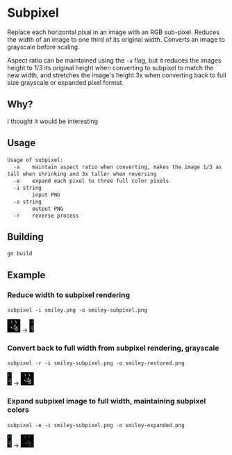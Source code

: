 # Subpixel

Replace each horizontal pixal in an image with an RGB sub-pixel. Reduces the width of an image to one third of its original width. Converts an image to grayscale before scaling.

Aspect ratio can be maintained using the `-a` flag, but it reduces the images height to 1/3 its original height when converting to subpixel to match the new width, and stretches the image's height 3x when converting back to full size grayscale or expanded pixel format.

## Why?

I thought it would be interesting

## Usage

```
Usage of subpixel:
  -a    maintain aspect ratio when converting, makes the image 1/3 as tall when shrinking and 3x taller when reversing
  -e    expand each pixel to three full color pixels
  -i string
        input PNG
  -o string
        output PNG
  -r    reverse process
```

## Building

```
go build
```

## Example

### Reduce width to subpixel rendering

```
subpixel -i smiley.png -o smiley-subpixel.png
```

![input](smiley.png) -> ![output](smiley-subpixel.png)

### Convert back to full width from subpixel rendering, grayscale

```
subpixel -r -i smiley-subpixel.png -o smiley-restored.png
```

![input](smiley-subpixel.png) -> ![output](smiley-restored.png)

### Expand subpixel image to full width, maintaining subpixel colors

```
subpixel -e -i smiley-subpixel.png -o smiley-expanded.png
```

![input](smiley-subpixel.png) -> ![output](smiley-expanded.png)
